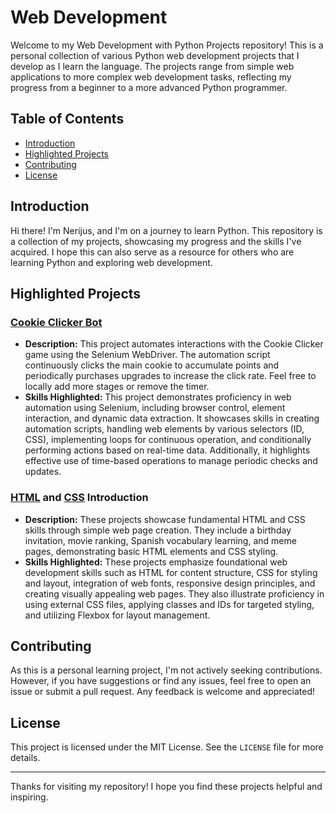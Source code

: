 # Web Development

Welcome to my Web Development with Python Projects repository! This is a personal collection of various Python web development projects that I develop as I learn the language. The projects range from simple web applications to more complex web development tasks, reflecting my progress from a beginner to a more advanced Python programmer.

## Table of Contents
- [Introduction](#introduction)
- [Highlighted Projects](#highlighted-projects)
- [Contributing](#contributing)
- [License](#license)

## Introduction

Hi there! I'm Nerijus, and I'm on a journey to learn Python. This repository is a collection of my projects, showcasing my progress and the skills I've acquired. I hope this can also serve as a resource for others who are learning Python and exploring web development.

## Highlighted Projects

### [Cookie Clicker Bot](https://github.com/nerkyzas157/WEB_Development/tree/main/Cookie_Clicker_Bot)
- **Description:** This project automates interactions with the Cookie Clicker game using the Selenium WebDriver. The automation script continuously clicks the main cookie to accumulate points and periodically purchases upgrades to increase the click rate. Feel free to locally add more stages or remove the timer.
- **Skills Highlighted:** This project demonstrates proficiency in web automation using Selenium, including browser control, element interaction, and dynamic data extraction. It showcases skills in creating automation scripts, handling web elements by various selectors (ID, CSS), implementing loops for continuous operation, and conditionally performing actions based on real-time data. Additionally, it highlights effective use of time-based operations to manage periodic checks and updates.

### [HTML](https://github.com/nerkyzas157/WEB_Development/tree/main/HTML_Intro) and [CSS](https://github.com/nerkyzas157/WEB_Development/tree/main/CSS_Intro) Introduction
- **Description:** These projects showcase fundamental HTML and CSS skills through simple web page creation. They include a birthday invitation, movie ranking, Spanish vocabulary learning, and meme pages, demonstrating basic HTML elements and CSS styling.
- **Skills Highlighted:** These projects emphasize foundational web development skills such as HTML for content structure, CSS for styling and layout, integration of web fonts, responsive design principles, and creating visually appealing web pages. They also illustrate proficiency in using external CSS files, applying classes and IDs for targeted styling, and utilizing Flexbox for layout management.

## Contributing

As this is a personal learning project, I'm not actively seeking contributions. However, if you have suggestions or find any issues, feel free to open an issue or submit a pull request. Any feedback is welcome and appreciated!

## License

This project is licensed under the MIT License. See the `LICENSE` file for more details.

---

Thanks for visiting my repository! I hope you find these projects helpful and inspiring.
